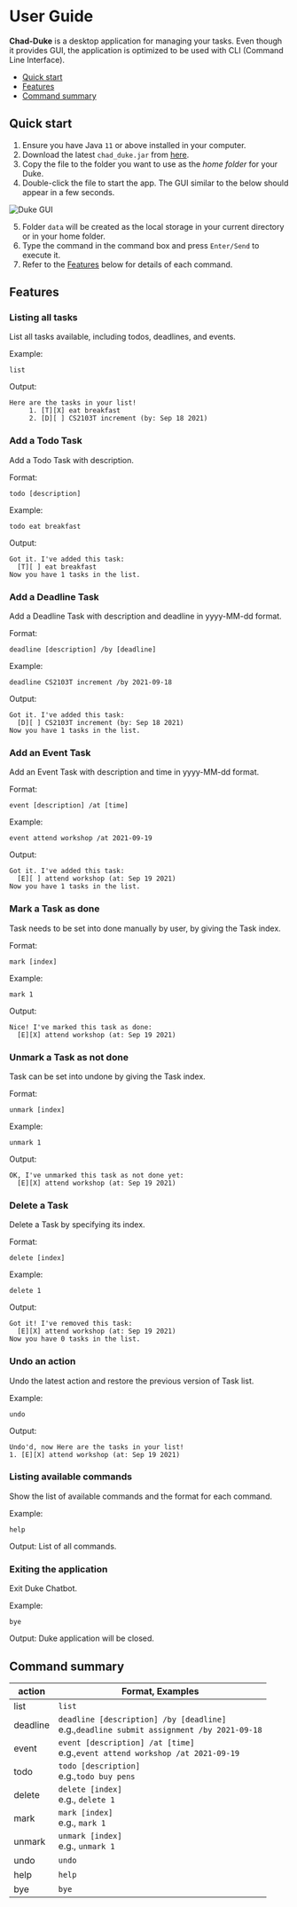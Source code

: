 # User Guide
**Chad-Duke** is a desktop application for managing your
tasks. Even though it provides GUI, the application is optimized
to be used with CLI (Command Line Interface).

* [Quick start](#quick-start)
* [Features](#features)
* [Command summary](#command-summary)


## Quick start
1. Ensure you have Java `11` or above installed in your
   computer.
2. Download the latest `chad_duke.jar` from [here](https://github.com/zunedz/ip/releases/tag/v0.2).
3. Copy the file to the folder you want to use as the
   *home folder* for your Duke.
4. Double-click the file to start the app. The GUI 
   similar to the below should appear in a few seconds.
   
![Duke GUI](Ui.png)

5. Folder `data` will be created as the local storage in your current directory or in your home folder.
6. Type the command in the command box and press `Enter/Send` to
   execute it.
7. Refer to the [Features](#features) below for details of each
   command.
   

## Features
### Listing all tasks
List all tasks available, including todos, deadlines, and events.

Example:

`list`

Output:
```
Here are the tasks in your list!
     1. [T][X] eat breakfast
     2. [D][ ] CS2103T increment (by: Sep 18 2021)
```

### Add a Todo Task
Add a Todo Task with description.

Format:

`todo [description]`

Example:

`todo eat breakfast`

Output:
```
Got it. I've added this task:
  [T][ ] eat breakfast
Now you have 1 tasks in the list.
```

### Add a Deadline Task
Add a Deadline Task with description and deadline in yyyy-MM-dd format.

Format:

`deadline [description] /by [deadline]`

Example:

`deadline CS2103T increment /by 2021-09-18`

Output:
```
Got it. I've added this task:
  [D][ ] CS2103T increment (by: Sep 18 2021)
Now you have 1 tasks in the list.

```

### Add an Event Task
Add an Event Task with description and time in yyyy-MM-dd format.

Format:

`event [description] /at [time]`

Example:

`event attend workshop /at 2021-09-19`

Output:
```
Got it. I've added this task:
  [E][ ] attend workshop (at: Sep 19 2021)
Now you have 1 tasks in the list.
```

### Mark a Task as done
Task needs to be set into done manually by user, by giving the Task index.

Format:

`mark [index]`

Example:

`mark 1`

Output:
```
Nice! I've marked this task as done:
  [E][X] attend workshop (at: Sep 19 2021)
```

### Unmark a Task as not done
Task can be set into undone by giving the Task index.

Format:

`unmark [index]`

Example:

`unmark 1`

Output:
```
OK, I've unmarked this task as not done yet:
  [E][X] attend workshop (at: Sep 19 2021)
```

### Delete a Task
Delete a Task by specifying its index.

Format:

`delete [index]`

Example:

`delete 1`

Output:
```
Got it! I've removed this task:
  [E][X] attend workshop (at: Sep 19 2021)
Now you have 0 tasks in the list.

```

### Undo an action
Undo the latest action and restore the previous version of Task list.

Example:

`undo`

Output:
```
Undo'd, now Here are the tasks in your list!
1. [E][X] attend workshop (at: Sep 19 2021)
```

### Listing available commands
Show the list of available commands and the format for each command.

Example:

`help`

Output:
List of all commands.

### Exiting the application
Exit Duke Chatbot.

Example:

`bye`

Output:
Duke application will be closed.


## Command summary

|action  |Format, Examples|
|--------|----------------|
|list    |`list`|
|deadline|`deadline [description] /by [deadline]`<br>e.g.,`deadline submit assignment /by 2021-09-18`|
|event   |`event [description] /at [time]`<br>e.g.,`event attend workshop /at 2021-09-19`|
|todo    |`todo [description]`<br>e.g.,`todo buy pens`|
|delete  |`delete [index]`<br>e.g., `delete 1`|
|mark    |`mark [index]`<br>e.g., `mark 1`|
|unmark  |`unmark [index]`<br>e.g., `unmark 1`|
|undo    |`undo`|
|help    |`help`|
|bye     |`bye`|

